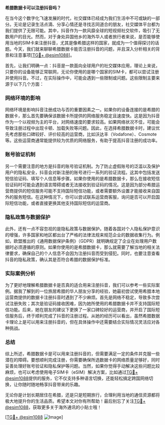 **希腊数据卡可以注册抖音吗？**

在当今这个数字化飞速发展的时代，社交媒体已经成为我们生活中不可或缺的一部分。无论是记录生活点滴、分享心情还是寻找志同道合的朋友，社交媒体平台都为我们提供了无限可能。其中，抖音作为一款风靡全球的短视频社交软件，吸引了无数用户的目光。然而，对于身处异国他乡的海外华人或者旅行者来说，是否能够使用当地的SIM卡来注册抖音，尤其是像希腊这样的国家，就成为一个值得探讨的话题。今天，我们就来聊聊希腊数据卡能否注册抖音的问题，并且深入分析相关的背景和注意事项[[TG💪+ @esim1088](https://t.me/s/esim1088)]。

首先，让我们明确一点：抖音是一款面向全球用户的社交媒体应用，理论上来说，只要你的设备能够正常联网，无论你使用的是哪个国家的SIM卡，都可以尝试注册并使用抖音。不过，在实际操作中，可能会遇到一些限制或问题。这些限制主要来源于以下几个方面：

### 网络环境的影响

网络环境是影响抖音注册成功与否的重要因素之一。如果你的设备连接的是希腊的数据卡，那么首先要确保该数据卡所提供的网络服务稳定且速度快。这是因为抖音作为一个以视频为主的平台，对网络速度的要求较高。如果网络状况不佳，可能会导致注册过程中出现卡顿、加载失败等问题。因此，在选择希腊数据卡时，建议优先考虑那些口碑较好、评价较高的运营商，比如沃达丰（Vodafone）、Cosmote等。这些运营商通常能提供较为优质的网络服务，有助于提高抖音注册的成功率。

### 账号验证机制

另一个需要注意的地方是抖音的账号验证机制。为了防止虚假账号的泛滥以及保护用户的隐私安全，抖音会对新注册的账号进行一系列的验证流程。这其中包括发送短信验证码、填写个人信息等步骤。如果你使用的是希腊数据卡，那么在接收短信验证码时可能会遇到语言障碍或者无法接收到验证码的情况。这是因为部分希腊运营商提供的短信服务可能不支持国际短信功能，或者需要额外设置才能接收来自国外的服务短信。在这种情况下，你可以尝试联系运营商客服，询问是否可以开启国际短信功能，或者直接更换其他支持国际短信的运营商。

### 隐私政策与数据保护

此外，还有一点不容忽视的是隐私政策与数据保护。随着各国对个人隐私保护意识的增强，许多国家和地区都出台了严格的法律法规来规范企业的数据收集行为。例如，欧盟推出的《通用数据保护条例》（GDPR）就明确规定了企业在处理用户数据时必须遵循的原则。如果你使用的是希腊数据卡，那么就需要了解当地的相关法律要求，确保自己的个人信息不会因为注册抖音而受到侵犯。同时，也要注意查看抖音的隐私政策，确认其是否符合希腊的数据保护标准。

### 实际案例分析

为了更好地理解希腊数据卡是否真的适合用来注册抖音，我们可以参考一些实际案例。据我了解到的一位旅居希腊的华人朋友分享的经验，她最初尝试使用希腊本地运营商提供的数据卡注册抖音时遇到了不少麻烦。首先是网络不稳定，导致多次尝试注册失败；其次是验证码接收困难，因为她所使用的希腊数据卡并不支持国际短信功能。后来，她在朋友的建议下更换了一家口碑较好的运营商，并开启了国际短信服务后，终于顺利完成了抖音的注册过程。从她的经历可以看出，虽然希腊数据卡理论上是可以用来注册抖音的，但在具体操作中还需要结合实际情况灵活应对各种挑战。

### 总结

综上所述，希腊数据卡是可以用来注册抖音的，但需要满足一定的条件并克服一些潜在的障碍。要想顺利完成注册，你需要确保所选数据卡的网络质量足够好，同时妥善处理好账号验证和隐私保护等问题。当然，如果你觉得手动解决这些问题比较麻烦，也可以考虑使用电子SIM卡（eSIM）解决方案，比如通过[TG💪+ @esim1088](https://t.me/s/esim1088)提供的服务，它不仅支持多种语言切换，还能轻松搞定跨国网络切换，让你随时随地畅享抖音带来的乐趣。

无论你是计划长期居住在希腊，还是只是短期旅行，合理利用当地的通信资源都将极大地提升你的生活品质。希望本文对你有所帮助！最后别忘了关注[TG💪+ @esim1088](https://t.me/s/esim1088)，获取更多关于海外通讯的小贴士哦！

[[TG💪+ @esim1088](https://t.me/s/esim1088) ![Image](https://i.postimg.cc/4NQfJmqS/Snipaste-2025-05-13-00-14-12.png)]